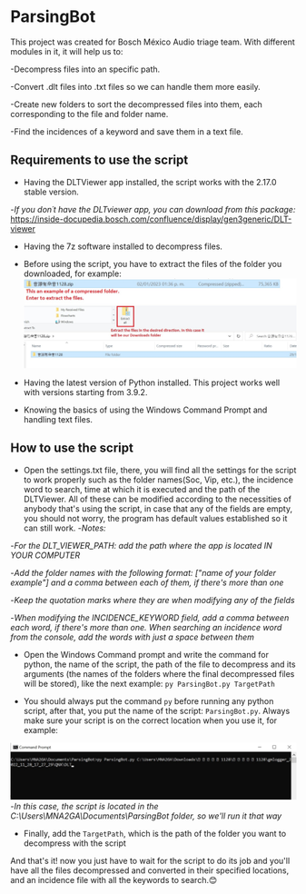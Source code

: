 # ParsingBot

This project was created for Bosch México Audio triage team. With different modules in it, it will help us to:

-Decompress files into an specific path.

-Convert .dlt files into .txt files so we can handle them more easily.

-Create new folders to sort the decompressed files into them, each corresponding to the file and folder name.

-Find the incidences of a keyword and save them in a text file.

## Requirements to use the script

- Having the DLTViewer app installed, the script works with the 2.17.0 stable version.

-*If you don´t have the DLTviewer app, you can download from this package:*  <https://inside-docupedia.bosch.com/confluence/display/gen3generic/DLT-viewer>

- Having the 7z software installed to decompress files.

- Before using the script, you have to extract the files of the folder you downloaded, for example:
![example image for compressed folder](Miscellaneous%20images/example_1.jpg)
![example image for extracting files](Miscellaneous%20images/example_2.jpg)

- Having the latest version of Python installed. This project works well with versions starting from 3.9.2.

- Knowing the basics of using the Windows Command Prompt and handling text files.

## How to use the script

- Open the settings.txt file, there, you will find all the settings for the script to work properly such as the folder names(Soc, Vip, etc.), the incidence word to search, time at which it is executed and the path of the DLTViewer. All of these can be modified according to the necessities of anybody that's using the script, in case that any of the fields are empty, you should not worry, the program has default values established so it can still work.
-*Notes:*

-*For the DLT_VIEWER_PATH: add the path where the app is located IN YOUR COMPUTER*

-*Add the folder names with the following format: ["name of your folder example"] and a comma between each of them, if there's more than one*

-*Keep the quotation marks where they are when modifying any of the fields*

-*When modifying the INCIDENCE_KEYWORD field, add a comma between each word, if there's more than one. When searching an incidence word from the console, add the words with just a space between them*

- Open the Windows Command prompt and write the command for python, the name of the script, the path of the file to decompress and its arguments (the names of the folders where the final decompressed files will be stored), like the next example:
  `py ParsingBot.py TargetPath`

- You should always put the command `py` before running any python script, after that, you put the name of the script: `ParsingBot.py`. Always make sure your script is on the correct location when you use it, for example:

![console example image](Miscellaneous%20images/example_3.jpg)
-*In this case, the script is located in the C:\Users\MNA2GA\Documents\ParsingBot folder, so we'll run it that way*

- Finally, add the `TargetPath`, which is the path of the folder you want to decompress with the script

 And that's it! now you just have to wait for the script to do its job and you'll have all the files decompressed and converted in their specified locations, and an incidence file with all the keywords to search.😊
